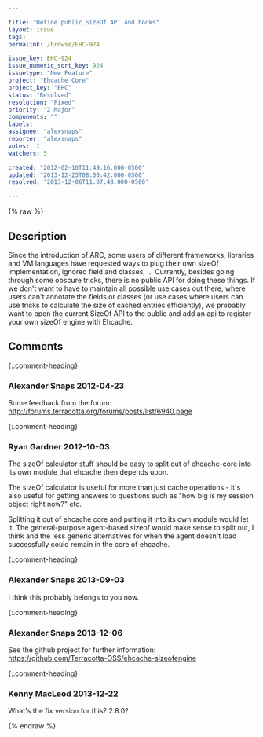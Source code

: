 ```yaml
---

title: "Define public SizeOf API and hooks"
layout: issue
tags: 
permalink: /browse/EHC-924

issue_key: EHC-924
issue_numeric_sort_key: 924
issuetype: "New Feature"
project: "Ehcache Core"
project_key: "EHC"
status: "Resolved"
resolution: "Fixed"
priority: "2 Major"
components: ""
labels: 
assignee: "alexsnaps"
reporter: "alexsnaps"
votes:  1
watchers: 5

created: "2012-02-10T11:49:16.000-0500"
updated: "2013-12-23T08:00:42.000-0500"
resolved: "2013-12-06T11:07:48.000-0500"

---
```




{% raw %}



## Description

<div markdown="1" class="description">

Since the introduction of ARC, some users of different frameworks, libraries and VM languages have requested ways to plug their own sizeOf implementation, ignored field and classes, ...
Currently, besides going through some obscure tricks, there is no public API for doing these things. If we don't want to have to maintain all possible use cases out there, where users can't annotate the fields or classes (or use cases where users can use tricks to calculate the size of cached entries efficiently), we probably want to open the current SizeOf API to the public and add an api to register your own sizeOf engine with Ehcache. 

</div>

## Comments


{:.comment-heading}
### **Alexander Snaps** <span class="date">2012-04-23</span>

<div markdown="1" class="comment">

Some feedback from the forum: http://forums.terracotta.org/forums/posts/list/6940.page

</div>


{:.comment-heading}
### **Ryan Gardner** <span class="date">2012-10-03</span>

<div markdown="1" class="comment">

The sizeOf calculator stuff should be easy to split out of ehcache-core into its own module that ehcache then depends upon.

The sizeOf calculator is useful for more than just cache operations - it's also useful for getting answers to questions such as "how big is my session object right now?" etc.

Splitting it out of ehcache core and putting it into its own module would let it. The general-purpose agent-based sizeof would make sense to split out, I think and the less generic alternatives for when the agent doesn't load successfully could remain in the core of ehcache. 

</div>


{:.comment-heading}
### **Alexander Snaps** <span class="date">2013-09-03</span>

<div markdown="1" class="comment">

I think this probably belongs to you now.

</div>


{:.comment-heading}
### **Alexander Snaps** <span class="date">2013-12-06</span>

<div markdown="1" class="comment">

See the github project for further information:
https://github.com/Terracotta-OSS/ehcache-sizeofengine

</div>


{:.comment-heading}
### **Kenny MacLeod** <span class="date">2013-12-22</span>

<div markdown="1" class="comment">

What's the fix version for this?  2.8.0?

</div>



{% endraw %}
